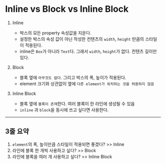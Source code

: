# Inline vs Block vs Inline Block

1. Inline

   - 박스의 모든 property 속성값을 지운다.
   - 설정한 박스의 속성 값이 아닌 작성한 컨텐츠의 `width`, `height` 만큼의 스타일이 적용된다.
   - inline은 `Box`가 아니라 `Text`다. 그래서 `width`, `height`가 없다. 컨텐츠 길이만 있다.

2. Block

   - 블록 옆에 `아무것도 없다`. 그리고 박스의 폭, 높이가 적용된다.
   - element 크기와 상관없이 옆에 `다른 element가 위치하는 것을 허용하지 않음`

3. Inline Block

   - 블록 옆에 `블록이 존재`한다. 여러 블록이 한 라인에 생성될 수 있음
   - `inline` 과 `block`을 동시에 쓰고 싶다면 사용한다.

---

## 3줄 요약

1. `element`의 폭, 높이만큼 스타일이 적용되면 좋겠다? >> Inline
2. 라인에 블록 한 개씩 사용하고 싶다? >> Block
3. 라인에 블록을 여러 개 사용하고 싶다? >> Inline Block
